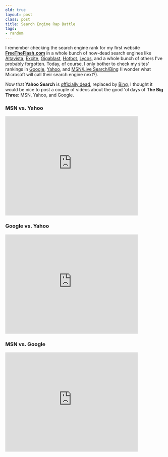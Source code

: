 ```yaml
---
old: true
layout: post
class: post
title: Search Engine Rap Battle
tags:
- random
---
```


I remember checking the search engine rank for my first website **[FreeTheFlash.com](http://www.freetheflash.com/)** in a whole bunch of now-dead search engines like [Altavista](http://www.altavista.com/), [Excite](http://www.excite.com/), [Gigablast](http://www.gigablast.com/), [Hotbot](http://www.hotbot.com/), [Lycos](http://www.lycos.com/), and a whole bunch of others I've probably forgotten. Today, of course, I only bother to check my sites' rankings in [Google](http://www.google.com), [Yahoo](http://search.yahoo.com), and [MSN/Live Search/Bing](http://www.bing.com) (I wonder what Microsoft will call their search engine next?).

Now that **Yahoo Search** is [officially dead](http://arstechnica.com/web/news/2009/07/yahoo-microsoft-exchange-vows-for-search-and-ads.ars), replaced by [Bing](http://www.bing.com), I thought it would be nice to post a couple of videos about the good 'ol days of **The Big Three**: MSN, Yahoo, and Google.

### MSN vs. Yahoo

<iframe width="420" height="315" src="https://www.youtube.com/embed/W9d3zEBIzB4" frameborder="0" allowfullscreen></iframe>

### Google vs. Yahoo

<iframe width="420" height="315" src="https://www.youtube.com/embed/910fLzws7Jo" frameborder="0" allowfullscreen></iframe>

### MSN vs. Google

<iframe width="420" height="315" src="https://www.youtube.com/embed/_w688s-AURE" frameborder="0" allowfullscreen></iframe>
